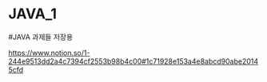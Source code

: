 # JAVA_1
#JAVA 과제들 저장용


https://www.notion.so/1-244e9513dd2a4c7394cf2553b98b4c00#1c71928e153a4e8abcd90abe20145cfd